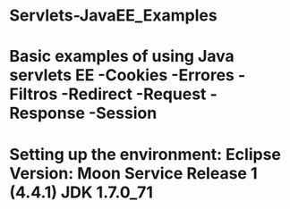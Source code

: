 Servlets-JavaEE_Examples
========================
Basic examples of using Java servlets EE
-Cookies
-Errores
-Filtros
-Redirect
-Request
-Response
-Session
========================
Setting up the environment:
Eclipse Version: Moon Service Release 1 (4.4.1)
JDK 1.7.0_71
========================
